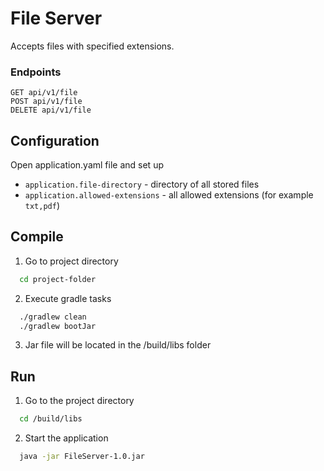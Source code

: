 # File Server
Accepts files with specified extensions.

### Endpoints
```GET api/v1/file```  
```POST api/v1/file```  
```DELETE api/v1/file```  

## Configuration
Open application.yaml file and set up  
 * ``application.file-directory`` - directory of all stored files
 * ``application.allowed-extensions`` - all allowed extensions (for example ``txt,pdf``)

## Compile

1. Go to project directory
```bash
  cd project-folder
```

2. Execute gradle tasks
```bash
  ./gradlew clean
  ./gradlew bootJar
```

3. Jar file will be located in the /build/libs folder

## Run

1. Go to the project directory

```bash
  cd /build/libs
```

2. Start the application

```bash
  java -jar FileServer-1.0.jar
```